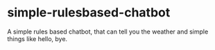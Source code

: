 # simple-rulesbased-chatbot

A simple rules based chatbot, that can tell you the weather and simple things like hello, bye.
